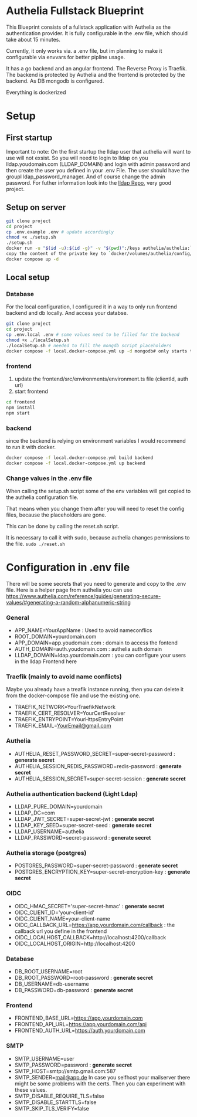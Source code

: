 # Authelia Fullstack Blueprint
This Blueprint consists of a fullstack application with Authelia as the authentication provider.
It is fully configurable in the .env file, which should take about 15 minutes.

Currently, it only works via. a .env file, but im planning to make it configurable via envvars for better pipline usage.

It has a go backend and an angular frontend. The Reverse Proxy is Traefik.
The backend is protected by Authelia and the frontend is protected by the backend.
As DB mongodb is configured.

Everything is dockerized
# Setup
## First startup
Important to note:
On the first startup the lldap user that authelia will want to use will not exsist.
So you will need to login to lldap on you lldap.youdomain.com (LLDAP_DOMAIN) and login with admin:password and then create the user you defined in your .env File.
The user should have the groupl ldap_password_manager. And of course change the admin password. For futher information look into the [lldap Repo](https://github.com/lldap/lldap), very good project.
## Setup on server
``` sh
git clone project
cd project
cp .env.example .env # update accordingly
chmod +x ./setup.sh
./setup.sh
docker run -u "$(id -u):$(id -g)" -v "$(pwd)":/keys authelia/authelia:latest authelia crypto pair rsa generate --bits 4096 --directory /keys
copy the content of the private key to `docker/volumes/authelia/config/secrets/oidc/jwks/rsa.4096.key`
docker compose up -d
```
## Local setup
### Database
For the local configuration, I configured it in a way to only run frontend backend and db locally. And access your databse.
``` sh
git clone project
cd project
cp .env.local .env # some values need to be filled for the backend 
chmod +x ./localSetup.sh
./localSetup.sh # needed to fill the mongdb script placeholders
docker compose -f local.docker-compose.yml up -d mongodb# only starts the db
```
### frontend
1. update the frontend/src/environments/environment.ts file (clientId, auth url)
2. start frontend
``` sh
cd frontend
npm install
npm start
```
### backend
since the backend is relying on environment variables I would recommend to run it with docker.
``` sh
docker compose -f local.docker-compose.yml build backend
docker compose -f local.docker-compose.yml up backend
```
### Change values in the .env file
When calling the setup.sh script some of the env variables will get copied to the authelia configuration file.

That means when you change them after you will need to reset the config files, because the placeholders are gone.

This can be done by calling the reset.sh script.

It is necessary to call it with sudo, because authelia changes permissions to the file.
```sudo ./reset.sh``` 

# Configuration in .env file
There will be some secrets that you need to generate and copy to the .env file.
Here is a helper page from authelia you can use https://www.authelia.com/reference/guides/generating-secure-values/#generating-a-random-alphanumeric-string
### General
- APP_NAME=YourAppName : Used to avoid nameconflics
- ROOT_DOMAIN=yourdomain.com
- APP_DOMAIN=app.youdomain.com : domain to access the fontend
- AUTH_DOMAIN=auth.youdomain.com : authelia auth domain
- LLDAP_DOMAIN=ldap.yourdomain.com : you can configure your users in the lldap Frontend here

### Traefik (mainly to avoid name conflicts)
Maybe you already have a treafik instance running, then you can delete it from the docker-compose file and use the existing one.
- TRAEFIK_NETWORK=YourTraefikNetwork
- TRAEFIK_CERT_RESOLVER=YourCertResolver
- TRAEFIK_ENTRYPOINT=YourHttpsEntryPoint
- TRAEFIK_EMAIL=YourEmail@gmail.com
 
### Authelia
- AUTHELIA_RESET_PASSWORD_SECRET=super-secret-password : **generate secret** 
- AUTHELIA_SESSION_REDIS_PASSWORD=redis-password : **generate secret**
- AUTHELIA_SESSION_SECRET=super-secret-session : **generate secret**
 
 ### Authelia authentication backend (Light Ldap)
- LLDAP_PURE_DOMAIN=yourdomain
- LLDAP_DC=com
- LLDAP_JWT_SECRET=super-secret-jwt : **generate secret**
- LLDAP_KEY_SEED=super-secret-seed : **generate secret**
- LLDAP_USERNAME=authelia
- LLDAP_PASSWORD=secret-password : **generate secret**
 
 ### Authelia storage (postgres)
- POSTGRES_PASSWORD=super-secret-password : **generate secret**
- POSTGRES_ENCRYPTION_KEY=super-secret-encryption-key : **generate secret**
 
 ### OIDC
- OIDC_HMAC_SECRET='super-secret-hmac' : **generate secret**
- OIDC_CLIENT_ID='your-client-id'
- OIDC_CLIENT_NAME=your-client-name
- OIDC_CALLBACK_URL=https://app.yourdomain.com/callback : the callback url you define in the frontend
- OIDC_LOCALHOST_CALLBACK=http://localhost:4200/callback
- OIDC_LOCALHOST_ORIGIN=http://localhost:4200
 
 ### Database
- DB_ROOT_USERNAME=root
- DB_ROOT_PASSWORD=root-password : **generate secret**
- DB_USERNAME=db-username
- DB_PASSWORD=db-password : **generate secret**
 
 ### Frontend
- FRONTEND_BASE_URL=https://app.yourdomain.com
- FRONTEND_API_URL=https://app.yourdomain.com/api
- FRONTEND_AUTH_URL=https://auth.yourdomain.com
 
### SMTP
- SMTP_USERNAME=user
- SMTP_PASSWORD=password : **generate secret**
- SMTP_HOST=smtp://smtp.gmail.com:587
- SMTP_SENDER=mail@app.de
In case you selfhost your mailserver there might be some problems with the certs. Then you can experiment with these values.
- SMTP_DISABLE_REQUIRE_TLS=false
- SMTP_DISABLE_STARTTLS=false
- SMTP_SKIP_TLS_VERIFY=false
